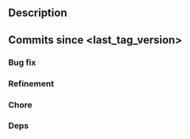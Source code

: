 ## Description

## Commits since <last_tag_version>

<!-- Insert the comparing URL here.

For example:

[`tag/v3.6.0...cf54361`](https://github.com/tier4/ota-client/compare/v3.6.0...cf54361)

-->

### Bug fix

<!-- List of bug fix PRs if any. -->


### Refinement

<!-- List of refinement PRs if any. -->

### Chore

<!-- List of chore PRs if any. -->

### Deps

<!-- List of deps PRs. -->
